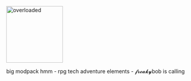 <a href="https://www.technicpack.net/modpack/overladed.1997825"><img src="https://raw.githubusercontent.com/Ryujinx/Ryujinx/master/distribution/misc/Logo.svg" alt="overloaded" width="150"></a>

big modpack hmm - rpg tech adventure elements - 𝓯𝓻𝓮𝓪𝓴𝔂bob is calling
